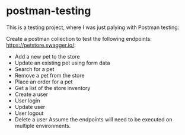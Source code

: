 # postman-testing
This is a testing project, where I was just palying with Postman testing:

Create a postman collection to test the following endpoints: https://petstore.swagger.io/:
-	Add a new pet to the store
-	Update an existing pet using form data
-	Search for a pet
-	Remove a pet from the store
-	Place an order for a pet
-	Get a list of the store inventory 
-	Create a user
-	User login
-	Update user
-	User logout 
-	Delete a user
Assume the endpoints will need to be executed on multiple environments.

